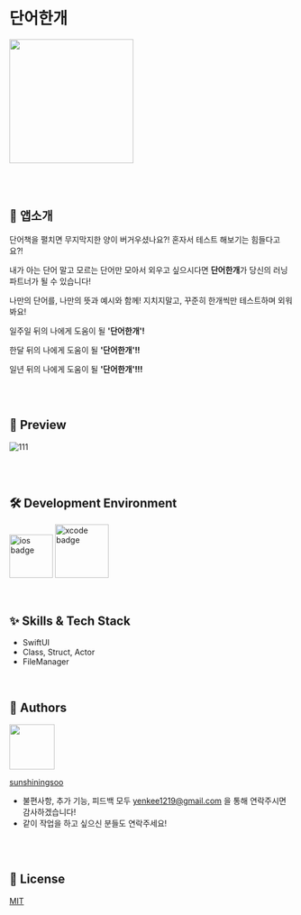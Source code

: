# 단어한개
<div align="leading"> 

[<img width="220" src="https://user-images.githubusercontent.com/72736657/204945373-c4deb06b-9362-4c65-8677-079400fec862.svg">](https://apps.apple.com/kr/app/%EB%8B%A8%EC%96%B4%ED%95%9C%EA%B0%9C/id1662352874)

</div>
<br>
<br>

## 📱 앱소개

단어책을 펼치면 무지막지한 양이 버거우셨나요?!
혼자서 테스트 해보기는 힘들다고요?!

내가 아는 단어 말고 모르는 단어만 모아서 외우고 싶으시다면 **단어한개**가 당신의 러닝 파트너가 될 수 있습니다!

나만의 단어를, 나만의 뜻과 예시와 함께!
지치지말고, 꾸준히 한개씩만 테스트하며 외워봐요! 

일주일 뒤의 나에게 도움이 될 **'단어한개'!**

한달 뒤의 나에게 도움이 될 **'단어한개'!!**

일년 뒤의 나에게 도움이 될 **'단어한개'!!!**


<br><br>

## 🌌 Preview
![111](https://user-images.githubusercontent.com/72736657/210381532-8b2d7120-79cc-4a2a-84e1-7ff650899f64.png)


<br><br>

## 🛠 Development Environment

<img width="77" alt="ios badge" src="https://img.shields.io/badge/iOS-15.0+-silver"> <img width="95" alt="xcode badge" src="https://img.shields.io/badge/Xcode-14.0.1-blue">

<br>

## :sparkles: Skills & Tech Stack
* SwiftUI
* Class, Struct, Actor
* FileManager

<br>

## 👥  Authors
<img src="https://github.com/sunshiningsoo.png" width="80" height="80"/>

[sunshiningsoo](https://github.com/sunshiningsoo)

- 불편사항, 추가 기능, 피드백 모두 yenkee1219@gmail.com 을 통해 연락주시면 감사하겠습니다!
- 같이 작업을 하고 싶으신 분들도 연락주세요!

<br><br>


## 🔏  License
[MIT](https://choosealicense.com/licenses/mit/)

